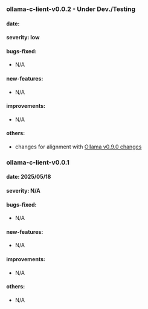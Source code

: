 ### ollama-c-lient-v0.0.2 - Under Dev./Testing

#### date: 
#### severity: low
#### bugs-fixed:
- N/A
#### new-features:
- N/A
#### improvements:
- N/A
#### others:
- changes for alignment with [Ollama v0.9.0 changes](https://github.com/ollama/ollama/releases/tag/v0.9.0)

### ollama-c-lient-v0.0.1

#### date: 2025/05/18
#### severity: N/A
#### bugs-fixed:
- N/A
#### new-features:
- N/A
#### improvements:
- N/A
#### others:
- N/A
